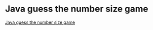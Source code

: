 # Java guess the number size game
[Java guess the number size game](https://aiwithcloud.com/2022/09/15/java_guess_the_number_size_game/)